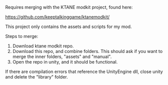 Requires merging with the KTANE modkit project, found here:

https://github.com/keeptalkinggame/ktanemodkit/

This project only contains the assets and scripts for my mod.

Steps to merge:

1. Download ktane modkit repo.
2. Download this repo, and combine folders. This should ask if you want to merge the inner folders, "assets" and "manual".
3. Open the repo in unity, and it should be functional.

If there are compilation errors that reference the UnityEngine dll, close unity and delete the "library" folder.